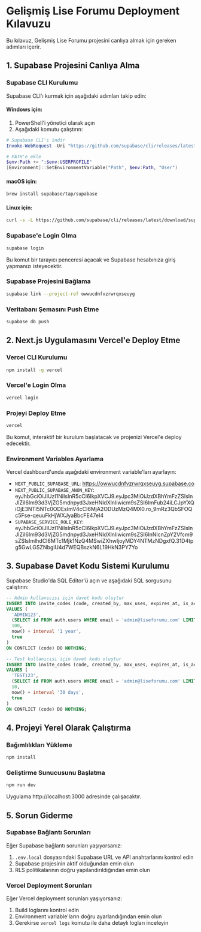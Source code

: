 # Gelişmiş Lise Forumu Deployment Kılavuzu

Bu kılavuz, Gelişmiş Lise Forumu projesini canlıya almak için gereken adımları içerir.

## 1. Supabase Projesini Canlıya Alma

### Supabase CLI Kurulumu

Supabase CLI'ı kurmak için aşağıdaki adımları takip edin:

#### Windows için:

1. PowerShell'i yönetici olarak açın
2. Aşağıdaki komutu çalıştırın:

```powershell
# Supabase CLI'ı indir
Invoke-WebRequest -Uri "https://github.com/supabase/cli/releases/latest/download/supabase_windows_amd64.exe" -OutFile "$env:USERPROFILE\supabase.exe"

# PATH'e ekle
$env:Path += ";$env:USERPROFILE"
[Environment]::SetEnvironmentVariable("Path", $env:Path, "User")
```

#### macOS için:

```bash
brew install supabase/tap/supabase
```

#### Linux için:

```bash
curl -s -L https://github.com/supabase/cli/releases/latest/download/supabase_linux_amd64.tar.gz | tar -xz -C $HOME/.local/bin
```

### Supabase'e Login Olma

```bash
supabase login
```

Bu komut bir tarayıcı penceresi açacak ve Supabase hesabınıza giriş yapmanızı isteyecektir.

### Supabase Projesini Bağlama

```bash
supabase link --project-ref owwucdnfvzrwrqxseuyg
```

### Veritabanı Şemasını Push Etme

```bash
supabase db push
```

## 2. Next.js Uygulamasını Vercel'e Deploy Etme

### Vercel CLI Kurulumu

```bash
npm install -g vercel
```

### Vercel'e Login Olma

```bash
vercel login
```

### Projeyi Deploy Etme

```bash
vercel
```

Bu komut, interaktif bir kurulum başlatacak ve projenizi Vercel'e deploy edecektir.

### Environment Variables Ayarlama

Vercel dashboard'unda aşağıdaki environment variable'ları ayarlayın:

- `NEXT_PUBLIC_SUPABASE_URL`: https://owwucdnfvzrwrqxseuyg.supabase.co
- `NEXT_PUBLIC_SUPABASE_ANON_KEY`: eyJhbGciOiJIUzI1NiIsInR5cCI6IkpXVCJ9.eyJpc3MiOiJzdXBhYmFzZSIsInJlZiI6Im93d3VjZG5mdnpyd3JxeHNldXlnIiwicm9sZSI6ImFub24iLCJpYXQiOjE3NTI5NTc0ODEsImV4cCI6MjA2ODUzMzQ4MX0.ro_9mRz3QbSFOQc5Fse-qeuuFkHjWXJyaBbcFE47eI4
- `SUPABASE_SERVICE_ROLE_KEY`: eyJhbGciOiJIUzI1NiIsInR5cCI6IkpXVCJ9.eyJpc3MiOiJzdXBhYmFzZSIsInJlZiI6Im93d3VjZG5mdnpyd3JxeHNldXlnIiwicm9sZSI6InNlcnZpY2Vfcm9sZSIsImlhdCI6MTc1Mjk1NzQ4MSwiZXhwIjoyMDY4NTMzNDgxfQ.31D4tpg5GwLGSZNbgiU4d7WEQBszkN6L19HkN3PY7Yo

## 3. Supabase Davet Kodu Sistemi Kurulumu

Supabase Studio'da SQL Editor'ü açın ve aşağıdaki SQL sorgusunu çalıştırın:

```sql
-- Admin kullanıcısı için davet kodu oluştur
INSERT INTO invite_codes (code, created_by, max_uses, expires_at, is_active)
VALUES (
  'ADMIN123', 
  (SELECT id FROM auth.users WHERE email = 'admin@liseforumu.com' LIMIT 1), 
  100, 
  now() + interval '1 year', 
  true
)
ON CONFLICT (code) DO NOTHING;

-- Test kullanıcısı için davet kodu oluştur
INSERT INTO invite_codes (code, created_by, max_uses, expires_at, is_active)
VALUES (
  'TEST123', 
  (SELECT id FROM auth.users WHERE email = 'admin@liseforumu.com' LIMIT 1), 
  10, 
  now() + interval '30 days', 
  true
)
ON CONFLICT (code) DO NOTHING;
```

## 4. Projeyi Yerel Olarak Çalıştırma

### Bağımlılıkları Yükleme

```bash
npm install
```

### Geliştirme Sunucusunu Başlatma

```bash
npm run dev
```

Uygulama http://localhost:3000 adresinde çalışacaktır.

## 5. Sorun Giderme

### Supabase Bağlantı Sorunları

Eğer Supabase bağlantı sorunları yaşıyorsanız:

1. `.env.local` dosyasındaki Supabase URL ve API anahtarlarını kontrol edin
2. Supabase projesinin aktif olduğundan emin olun
3. RLS politikalarının doğru yapılandırıldığından emin olun

### Vercel Deployment Sorunları

Eğer Vercel deployment sorunları yaşıyorsanız:

1. Build loglarını kontrol edin
2. Environment variable'ların doğru ayarlandığından emin olun
3. Gerekirse `vercel logs` komutu ile daha detaylı logları inceleyin